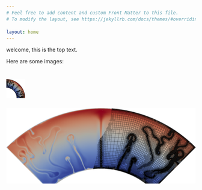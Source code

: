 ```yaml
---
# Feel free to add content and custom Front Matter to this file.
# To modify the layout, see https://jekyllrb.com/docs/themes/#overriding-theme-defaults

layout: home
---
```


welcome, this is the top text.

Here are some images:

# ![logo](images/mesh-2d-logo.png)

![logo](images/mesh-2db.png)

